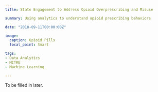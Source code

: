 ```yaml
---
title: State Engagement to Address Opioid Overprescribing and Misuse

summary: Using analytics to understand opioid prescribing behaviors

date: "2018-09-11T00:00:00Z"

image:
  caption: Opioid Pills
  focal_point: Smart

tags:
- Data Analytics
- MITRE
- Machine Learning

---
```


To be filled in later.